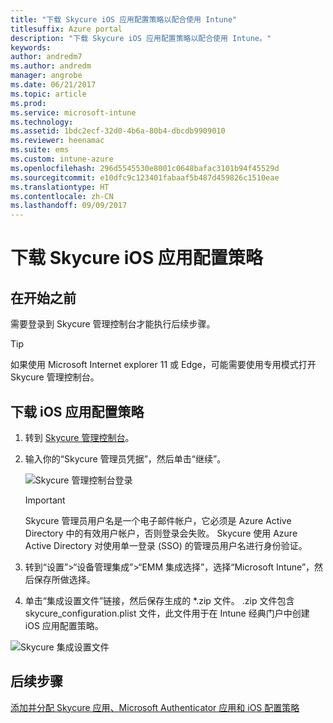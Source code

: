 ```yaml
---
title: "下载 Skycure iOS 应用配置策略以配合使用 Intune"
titlesuffix: Azure portal
description: "下载 Skycure iOS 应用配置策略以配合使用 Intune。"
keywords: 
author: andredm7
ms.author: andredm
manager: angrobe
ms.date: 06/21/2017
ms.topic: article
ms.prod: 
ms.service: microsoft-intune
ms.technology: 
ms.assetid: 1bdc2ecf-32d0-4b6a-80b4-dbcdb9909010
ms.reviewer: heenamac
ms.suite: ems
ms.custom: intune-azure
ms.openlocfilehash: 296d5545530e8001c0648bafac3101b94f45529d
ms.sourcegitcommit: e10dfc9c123401fabaaf5b487d459826c1510eae
ms.translationtype: HT
ms.contentlocale: zh-CN
ms.lasthandoff: 09/09/2017
---
```

# <a name="download-skycure-ios-app-configuration-policy"></a>下载 Skycure iOS 应用配置策略

## <a name="before-you-begin"></a>在开始之前

需要登录到 Skycure 管理控制台才能执行后续步骤。

> [!TIP] 
> 如果使用 Microsoft Internet explorer 11 或 Edge，可能需要使用专用模式打开 Skycure 管理控制台。

## <a name="to-download-the-ios-app-configuration-policy"></a>下载 iOS 应用配置策略

1.  转到 [Skycure 管理控制台](https://aad.skycure.com)。

2.  输入你的“Skycure 管理员凭据”，然后单击“继续”。

    ![Skycure 管理控制台登录](./media/skycure-ios-app-1.png)

    > [!IMPORTANT] 
    > Skycure 管理员用户名是一个电子邮件帐户，它必须是 Azure Active Directory 中的有效用户帐户，否则登录会失败。 Skycure 使用 Azure Active Directory 对使用单一登录 (SSO) 的管理员用户名进行身份验证。

3.  转到“设置”&gt;“设备管理集成”&gt;“EMM 集成选择”，选择“Microsoft Intune”，然后保存所做选择。

4.  单击“集成设置文件”链接，然后保存生成的 \*.zip 文件。 .zip 文件包含 skycure\_configuration.plist 文件，此文件用于在 Intune 经典门户中创建 iOS 应用配置策略。

![Skycure 集成设置文件](./media/skycure-ios-app-2.png)

## <a name="next-steps"></a>后续步骤

[添加并分配 Skycure 应用、Microsoft Authenticator 应用和 iOS 配置策略](mtd-apps-ios-app-configuration-policy-add-assign.md)
